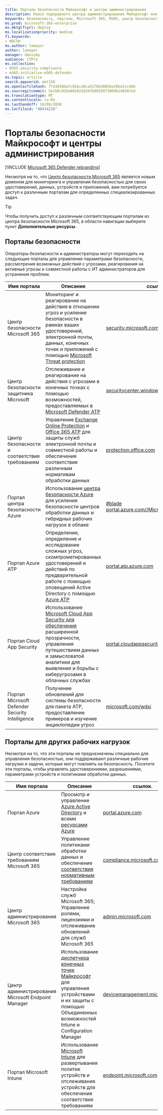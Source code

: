 ```yaml
---
title: Порталы безопасности Майкрософт и центры администрирования
description: Поиск подправного центра администрирования Майкрософт или портала для управления различными службами, связанными с безопасностью Microsoft 365
keywords: безопасность, порталы, Microsoft 365, M365, центр безопасности, центр администрирования, URL-адрес, ссылка, MTP, центр администрирования защитника Майкрософт, центр безопасности защитника Microsoft, Azure ATP, Office 365 ATP, МКАС, ВДСИ, SCC, Intune, MDM, MEM, ASC,, ААТП, приложение Cloud App Security, Azure AD, безопасность & соответствия требованиям
ms.prod: microsoft-365-enterprise
ms.mktglfcycl: deploy
ms.localizationpriority: medium
f1.keywords:
- NOCSH
ms.author: lomayor
author: lomayor
manager: dansimp
audience: ITPro
ms.collection:
- M365-security-compliance
- m365-initiative-m365-defender
ms.topic: article
search.appverid: met150
ms.openlocfilehash: 7fd3850da7c81bca0ca5176b38056e26be2cc468
ms.sourcegitcommit: 5e1b8c959a081022826fb09358730096248507ed
ms.translationtype: MT
ms.contentlocale: ru-RU
ms.lasthandoff: 10/09/2020
ms.locfileid: "48414218"
---
```

# <a name="microsoft-security-portals-and-admin-centers"></a>Порталы безопасности Майкрософт и центры администрирования

[!INCLUDE [Microsoft 365 Defender rebranding](../includes/microsoft-defender.md)]

Несмотря на то, что [Центр безопасности Microsoft 365](overview-security-center.md) является новым доменом для мониторинга и управления безопасностью для своих удостоверений, данных, устройств и приложений, вам потребуется доступ к различным порталам для определенных специализированных задач.

> [!TIP] 
> Чтобы получить доступ к различным соответствующим порталам из центра безопасности Microsoft 365, в области навигации выберите пункт **Дополнительные ресурсы** .

## <a name="security-portals"></a>Порталы безопасности

Операторы безопасности и администраторы могут переходить на следующие порталы для управления параметрами безопасности, рассмотрения возможных действий с угрозами, реагирования на активные угрозы и совместной работы с ИТ администраторов для устранения проблем.
<p></p>

| Имя портала | Описание | ссылок. |
|---|---|---| 
| Центр безопасности Microsoft 365 | Мониторинг и реагирование на действия в отношении угроз и усиление безопасности в рамках ваших удостоверений, электронной почты, данных, конечных точек и приложений с помощью [Microsoft Threat protection](microsoft-threat-protection.md) | [security.microsoft.com](https://security.microsoft.com/) |
| Центр безопасности защитника Microsoft | Отслеживание и реагирование на действия с угрозами в конечных точках с помощью возможностей, предоставляемых в [Microsoft Defender ATP](https://docs.microsoft.com/windows/security/threat-protection/microsoft-defender-atp/microsoft-defender-advanced-threat-protection) | [securitycenter.windows.com](https://securitycenter.microsoft.com/) |
| Центр безопасности и соответствия требованиям | Управление [Exchange Online Protection](https://docs.microsoft.com/microsoft-365/security/office-365-security/exchange-online-protection-overview?view=o365-worldwide) и [Office 365 ATP](https://docs.microsoft.com/microsoft-365/security/office-365-security/office-365-atp?view=o365-worldwide) для защиты служб электронной почты и совместной работы и обеспечения соответствия различным нормативам обработки данных | [protection.office.com](https://protection.office.com) |
| Портал центра безопасности Azure | Использование [центра безопасности Azure](https://docs.microsoft.com/azure/security-center/security-center-intro) для усиления безопасности центров обработки данных и гибридных рабочих нагрузок в облаке | [#blade portal.azure.com//Microsoft_Azure_Security](https://portal.azure.com/#blade/Microsoft_Azure_Security/SecurityMenuBlade/0) |
| Портал Azure ATP | Определение, определение и исследование сложных угроз, скомпрометированных удостоверений и действий по предварительной работе с помощью оповещений Active Directory с помощью [Azure ATP](https://docs.microsoft.com/azure-advanced-threat-protection/what-is-atp) | [portal.atp.azure.com](https://portal.atp.azure.com/) |
| Портал Cloud App Security | Использование [Microsoft Cloud App Security для обеспечения](https://docs.microsoft.com/cloud-app-security/what-is-cloud-app-security) расширенной прозрачности, управления путешествием данных и замысловатой аналитики для выявления и борьбы с киберугрозами в облачных службах | [portal.cloudappsecurity.com](https://portal.cloudappsecurity.com/) |
| Портал Microsoft Defender Security Intelligence | Получение обновлений для системы безопасности для пакета ATP, предоставление примеров и изучение энциклопедии угроз | [microsoft.com/wdsi](https://microsoft.com/wdsi) |

## <a name="portals-for-other-workloads"></a>Порталы для других рабочих нагрузок

Несмотря на то, что эти порталы не предназначены специально для управления безопасностью, они поддерживают различные рабочие нагрузки и задачи, которые могут повлиять на безопасность. Посетите эти порталы, чтобы управлять удостоверениями, разрешениями, параметрами устройств и политиками обработки данных.
<p></p>

| Имя портала | Описание | ссылок. | 
|---|---|---| 
| Портал Azure | Просмотр и управление [Azure Active Directory](https://docs.microsoft.com/azure/active-directory/fundamentals/active-directory-whatis) и всеми [ресурсами Azure](https://docs.microsoft.com/azure/azure-resource-manager/management/overview)  | [portal.azure.com](https://portal.azure.com/) |
| Центр соответствия требованиям Microsoft 365 | Управление политиками обработки данных и обеспечение [соответствия нормативным требованиям](https://docs.microsoft.com/microsoft-365/compliance/offering-home?view=o365-worldwide) | [compliance.microsoft.com](https://compliance.microsoft.com/) |
| Центр администрирования Microsoft 365 | Настройка служб Microsoft 365; Управление ролями, лицензиями и отслеживание обновлений для служб Microsoft 365 | [admin.microsoft.com](https://admin.microsoft.com/) |
| Центр администрирования Microsoft Endpoint Manager | Использование [диспетчера конечных точек Майкрософт](https://docs.microsoft.com/mem/configmgr/) для управления устройствами и их защиты с помощью Объединенных возможностей Intune и Configuration Manager | [devicemanagement.microsoft.com](https://devicemanagement.microsoft.com/) |
| Портал Microsoft Intune | Использование [Microsoft Intune](https://docs.microsoft.com/intune/fundamentals/what-is-intune) для развертывания политик устройств и отслеживания устройств для обеспечения соответствия требованиям | [endpoint.microsoft.com](https://endpoint.microsoft.com/#blade/Microsoft_Intune_DeviceSettings/DevicesMenu/overview)

